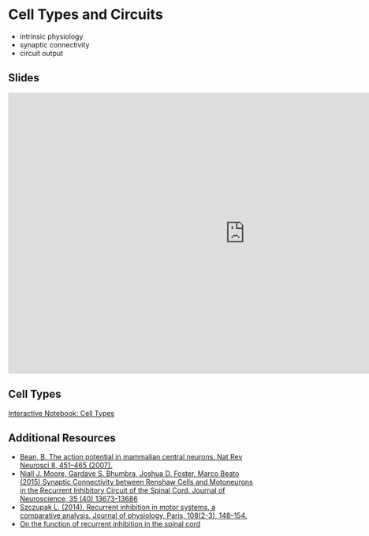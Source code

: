 # Cell Types and Circuits

- intrinsic physiology
- synaptic connectivity
- circuit output

## Slides

<iframe src="https://docs.google.com/presentation/d/e/2PACX-1vT2201TkGjTIdGkR7suHmTAt_3Wu1ATGqt19NXg60UpEdgkxIyI-yzSMrL44UwrmmKnwPuiyIknb4Ae/embed?" frameborder="0" width="960" height="569" allowfullscreen="true" mozallowfullscreen="true" webkitallowfullscreen="true"></iframe>


## Cell Types

<!-- <iframe src="https://drive.google.com/file/d/1RRugwcUWa80mYAWo_MR6yWhg6PR5EQcrYlXVIIvOWec/preview" width="640" height="480" allow="autoplay"></iframe> -->

[Interactive Notebook: Cell Types](../executable/NotebookColab_CellTypes_InquiryAndAnalysis)

## Additional Resources

- [Bean, B. The action potential in mammalian central neurons. Nat Rev Neurosci 8, 451–465 (2007).](https://doi.org/10.1038/nrn2148)
- [Niall J. Moore, Gardave S. Bhumbra, Joshua D. Foster, Marco Beato (2015) Synaptic Connectivity between Renshaw Cells and Motoneurons in the Recurrent Inhibitory Circuit of the Spinal Cord. Journal of Neuroscience, 35 (40) 13673-13686](https://doi.org/10.1523/JNEUROSCI.2541-15.2015)
- [Szczupak L. (2014). Recurrent inhibition in motor systems, a comparative analysis. Journal of physiology, Paris, 108(2-3), 148–154.](https://doi.org/10.1016/j.jphysparis.2014.05.004)
- [On the function of recurrent inhibition in the spinal cord](https://doi.org/10.1007/bf00237722)
